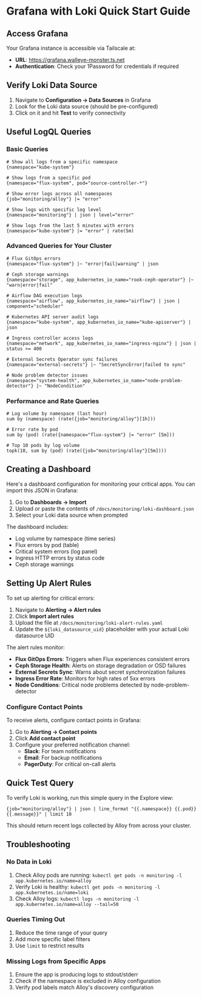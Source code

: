 # Grafana with Loki Quick Start Guide

## Access Grafana

Your Grafana instance is accessible via Tailscale at:
- **URL**: https://grafana.walleye-monster.ts.net
- **Authentication**: Check your 1Password for credentials if required

## Verify Loki Data Source

1. Navigate to **Configuration → Data Sources** in Grafana
2. Look for the Loki data source (should be pre-configured)
3. Click on it and hit **Test** to verify connectivity

## Useful LogQL Queries

### Basic Queries

```logql
# Show all logs from a specific namespace
{namespace="kube-system"}

# Show logs from a specific pod
{namespace="flux-system", pod="source-controller-*"}

# Show error logs across all namespaces
{job="monitoring/alloy"} |= "error"

# Show logs with specific log level
{namespace="monitoring"} | json | level="error"

# Show logs from the last 5 minutes with errors
{namespace="kube-system"} |= "error" | rate(5m)
```

### Advanced Queries for Your Cluster

```logql
# Flux GitOps errors
{namespace="flux-system"} |~ "error|fail|warning" | json

# Ceph storage warnings
{namespace="storage", app_kubernetes_io_name="rook-ceph-operator"} |~ "warn|error|fail"

# Airflow DAG execution logs
{namespace="airflow", app_kubernetes_io_name="airflow"} | json | component="scheduler"

# Kubernetes API server audit logs
{namespace="kube-system", app_kubernetes_io_name="kube-apiserver"} | json

# Ingress controller access logs
{namespace="network", app_kubernetes_io_name="ingress-nginx"} | json | status >= 400

# External Secrets Operator sync failures
{namespace="external-secrets"} |~ "SecretSyncError|failed to sync"

# Node problem detector issues
{namespace="system-health", app_kubernetes_io_name="node-problem-detector"} |~ "NodeCondition"
```

### Performance and Rate Queries

```logql
# Log volume by namespace (last hour)
sum by (namespace) (rate({job="monitoring/alloy"}[1h]))

# Error rate by pod
sum by (pod) (rate({namespace="flux-system"} |= "error" [5m]))

# Top 10 pods by log volume
topk(10, sum by (pod) (rate({job="monitoring/alloy"}[5m])))
```

## Creating a Dashboard

Here's a dashboard configuration for monitoring your critical apps. You can import this JSON in Grafana:

1. Go to **Dashboards → Import**
2. Upload or paste the contents of `/docs/monitoring/loki-dashboard.json`
3. Select your Loki data source when prompted

The dashboard includes:
- Log volume by namespace (time series)
- Flux errors by pod (table)
- Critical system errors (log panel)
- Ingress HTTP errors by status code
- Ceph storage warnings

## Setting Up Alert Rules

To set up alerting for critical errors:

1. Navigate to **Alerting → Alert rules**
2. Click **Import alert rules**
3. Upload the file at `/docs/monitoring/loki-alert-rules.yaml`
4. Update the `${loki_datasource_uid}` placeholder with your actual Loki datasource UID

The alert rules monitor:
- **Flux GitOps Errors**: Triggers when Flux experiences consistent errors
- **Ceph Storage Health**: Alerts on storage degradation or OSD failures
- **External Secrets Sync**: Warns about secret synchronization failures
- **Ingress Error Rate**: Monitors for high rates of 5xx errors
- **Node Conditions**: Critical node problems detected by node-problem-detector

### Configure Contact Points

To receive alerts, configure contact points in Grafana:

1. Go to **Alerting → Contact points**
2. Click **Add contact point**
3. Configure your preferred notification channel:
   - **Slack**: For team notifications
   - **Email**: For backup notifications
   - **PagerDuty**: For critical on-call alerts

## Quick Test Query

To verify Loki is working, run this simple query in the Explore view:

```logql
{job="monitoring/alloy"} | json | line_format "{{.namespace}} {{.pod}} {{.message}}" | limit 10
```

This should return recent logs collected by Alloy from across your cluster.

## Troubleshooting

### No Data in Loki
1. Check Alloy pods are running: `kubectl get pods -n monitoring -l app.kubernetes.io/name=alloy`
2. Verify Loki is healthy: `kubectl get pods -n monitoring -l app.kubernetes.io/name=loki`
3. Check Alloy logs: `kubectl logs -n monitoring -l app.kubernetes.io/name=alloy --tail=50`

### Queries Timing Out
1. Reduce the time range of your query
2. Add more specific label filters
3. Use `limit` to restrict results

### Missing Logs from Specific Apps
1. Ensure the app is producing logs to stdout/stderr
2. Check if the namespace is excluded in Alloy configuration
3. Verify pod labels match Alloy's discovery configuration